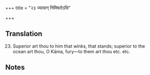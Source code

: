 +++
title = "२३ ज्यायान् निमिषतोऽसि"

+++
## Translation
23. Superior art thou to him that winks, that stands; superior to the  
ocean art thou, O Kāma, fury—to them art thou etc. etc.

## Notes

